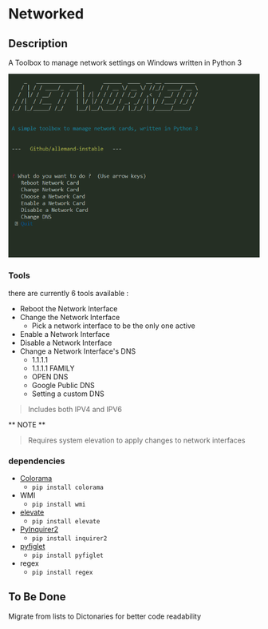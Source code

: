 # Networked

## Description

A Toolbox to manage network settings on Windows written in Python 3



![MENU](/img/01.png)



### Tools

there are currently 6 tools available :

- Reboot the Network Interface
- Change the Network Interface
  - Pick a network interface to be the only one active
- Enable a Network Interface
- Disable a Network Interface
- Change a Network Interface's DNS
  - 1.1.1.1
  - 1.1.1.1 FAMILY
  - OPEN DNS
  - Google Public DNS
  - Setting a custom DNS
> Includes both IPV4 and IPV6


** NOTE **
> Requires system elevation to apply changes to network interfaces


### dependencies


- [Colorama](https://github.com/tartley/colorama)
  - `pip install colorama`
- WMI
  - `pip install wmi`
- [elevate](https://github.com/barneygale/elevate)
  - `pip install elevate`
- [PyInquirer2](https://github.com/zeusxs/PyInquirer2)
  - `pip install inquirer2`
- [pyfiglet](https://github.com/pwaller/pyfiglet)
  - `pip install pyfiglet`
- regex
  - `pip install regex`


## To Be Done

Migrate from lists to Dictonaries for better code readability
